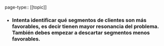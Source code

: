 page-type:: [[topic]]
- ### Intenta identificar qué segmentos de clientes son más favorables, es decir tienen mayor resonancia del problema. También debes empezar a descartar segmentos menos favorables.



